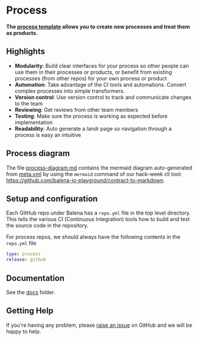 # Process

**The [process template](https://github.com/product-os/process-template) allows you to create new processes and treat them as products.**

## Highlights

- **Modularity**: Build clear interfaces for your process so other people can use them in their processes or products, or benefit from existing processes (from other repos) for your own process or product
- **Automation**: Take advantage of the CI tools and automations. Convert complex processes into simple transformers.
- **Version control**: Use version control to track and communicate changes to the team
- **Reviewing**: Get reviews from other team members
- **Testing**: Make sure the process is working as expected before implementation
- **Readability**: Auto generate a landr page so navigation through a process is easy an intuitive

## Process diagram

The file [process-diagram.md](./process-diagram.md) contains the mermaid diagram auto-generated from [meta.yml](./meta.yml) by using the `mermaid` command of our hack-week cli tool: https://github.com/balena-io-playground/contract-to-markdown.

## Setup and configuration

Each GitHub repo under Balena has a `repo.yml` file in the top level directory. This tells the various CI (Continuous Integration) tools how to build and test the source code in the repository.

For process repos, we should always have the following contents in the `repo.yml` file

```yaml
type: process
release: github

```

## Documentation

See the [docs](./docs) folder.

## Getting Help

If you're having any problem, please [raise an issue](https://https://github.com/product-os/process/issues/new) on GitHub and we will be happy to help.
